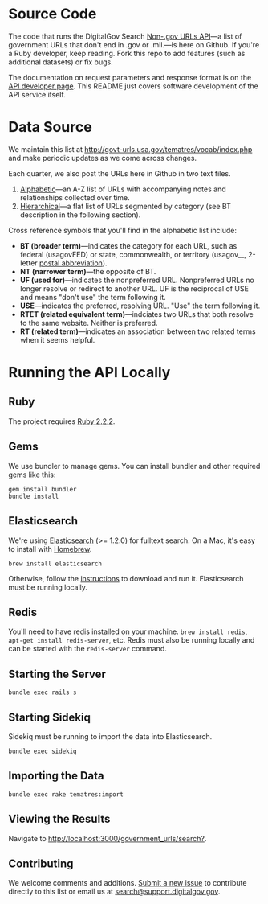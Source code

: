 # Source Code

The code that runs the DigitalGov Search [Non-.gov URLs API](http://search.digitalgov.gov/developer/govt-urls.html)&mdash;a list of government URLs that don't end in .gov or .mil.&mdash;is here on Github. If you're a Ruby developer, keep reading. Fork this repo to add features (such as additional datasets) or fix bugs.

The documentation on request parameters and response format is on the [API developer page](http://search.digitalgov.gov/developer/govt-urls.html). This README just covers software development of the API service itself.

# Data Source

We maintain this list at <http://govt-urls.usa.gov/tematres/vocab/index.php> and make periodic updates as we come across changes.

Each quarter, we also post the URLs here in Github in two text files.

1. [Alphabetic](/government-urls-alphabetic-list.txt)&mdash;an A-Z list of URLs with accompanying notes and relationships collected over time.
2. [Hierarchical](/government-urls-hierarchical-list.txt)&mdash;a flat list of URLs segmented by category (see BT description in the following section).

Cross reference symbols that you'll find in the alphabetic list include:

* **BT (broader term)**&mdash;indicates the category for each URL, such as federal (usagovFED) or state, commonwealth, or territory (usagov__, 2-letter [postal abbreviation](https://www.usps.com/send/official-abbreviations.htm)).
* **NT (narrower term)**&mdash;the opposite of BT. 
* **UF (used for)**&mdash;indicates the nonpreferred URL. Nonpreferred URLs no longer resolve or redirect to another URL. UF is the reciprocal of USE and means "don't use" the term following it.
* **USE**&mdash;indicates the preferred, resolving URL. "Use" the term following it.
* **RTET (related equivalent term)**&mdash;indciates two URLs that both resolve to the same website. Neither is preferred. 
* **RT (related term)**&mdash;indicates an association between two related terms when it seems helpful.

# Running the API Locally

## Ruby

The project requires [Ruby 2.2.2](https://www.ruby-lang.org/en/downloads/).

## Gems

We use bundler to manage gems. You can install bundler and other required gems like this:

    gem install bundler
    bundle install

## Elasticsearch

We're using [Elasticsearch](http://www.elasticsearch.org/) (>= 1.2.0) for fulltext search. On a Mac, it's easy to install with [Homebrew](http://mxcl.github.com/homebrew/).

    brew install elasticsearch

Otherwise, follow the [instructions](http://www.elasticsearch.org/download/) to download and run it.  Elasticsearch must be running locally.

## Redis

You'll need to have redis installed on your machine. `brew install redis`, `apt-get install redis-server`, etc.  Redis must also be running locally and can be started with the `redis-server` command.

## Starting the Server

	bundle exec rails s

## Starting Sidekiq

Sidekiq must be running to import the data into Elasticsearch.

	bundle exec sidekiq

## Importing the Data

	bundle exec rake tematres:import

## Viewing the Results

Navigate to [http://localhost:3000/government_urls/search?](http://localhost:3000/government_urls/search?).

## Contributing

We welcome comments and additions. [Submit a new issue](https://github.com/GSA/govt-urls/issues) to contribute directly to this list or email us at <search@support.digitalgov.gov>.